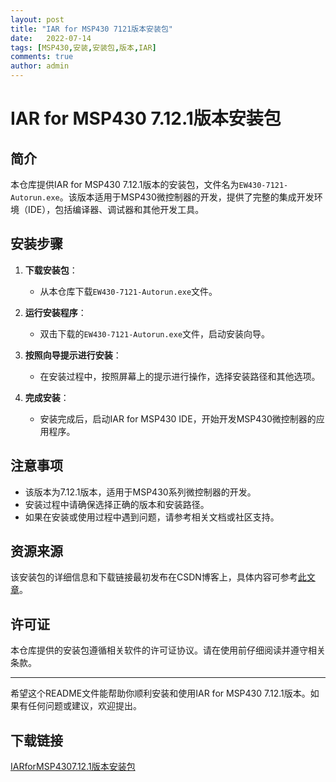```yaml
---
layout: post
title: "IAR for MSP430 7121版本安装包"
date:   2022-07-14
tags: [MSP430,安装,安装包,版本,IAR]
comments: true
author: admin
---
```

# IAR for MSP430 7.12.1版本安装包

## 简介

本仓库提供IAR for MSP430 7.12.1版本的安装包，文件名为`EW430-7121-Autorun.exe`。该版本适用于MSP430微控制器的开发，提供了完整的集成开发环境（IDE），包括编译器、调试器和其他开发工具。

## 安装步骤

1. **下载安装包**：
   - 从本仓库下载`EW430-7121-Autorun.exe`文件。

2. **运行安装程序**：
   - 双击下载的`EW430-7121-Autorun.exe`文件，启动安装向导。

3. **按照向导提示进行安装**：
   - 在安装过程中，按照屏幕上的提示进行操作，选择安装路径和其他选项。

4. **完成安装**：
   - 安装完成后，启动IAR for MSP430 IDE，开始开发MSP430微控制器的应用程序。

## 注意事项

- 该版本为7.12.1版本，适用于MSP430系列微控制器的开发。
- 安装过程中请确保选择正确的版本和安装路径。
- 如果在安装或使用过程中遇到问题，请参考相关文档或社区支持。

## 资源来源

该安装包的详细信息和下载链接最初发布在CSDN博客上，具体内容可参考[此文章](https://blog.csdn.net/code_style/article/details/125149756)。

## 许可证

本仓库提供的安装包遵循相关软件的许可证协议。请在使用前仔细阅读并遵守相关条款。

---

希望这个README文件能帮助你顺利安装和使用IAR for MSP430 7.12.1版本。如果有任何问题或建议，欢迎提出。

## 下载链接

[IARforMSP4307.12.1版本安装包](https://pan.quark.cn/s/900edba2a67e)